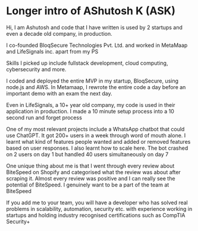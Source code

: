 # Longer intro of AShutosh K (ASK)
Hi, I am Ashutosh and code that I have written is used by 2 startups and even a decade old company, in production.

I co-founded BloqSecure Technologies Pvt. Ltd. and worked in MetaMaap and LifeSignals inc. apart from my PS 

Skills I picked up include fullstack development, cloud computing, cybersecurity and more. 

I coded and deployed the entire MVP in my startup, BloqSecure, using node.js and AWS. 
In Metamaap, I rewrote the entire code a day before an important demo with an exam the next day.

Even in LifeSignals, a 10+ year old company, my code is used in their application in production. I made a 10 minute setup process into a 10 second run and forget process

One of my most relevant projects include a WhatsApp chatbot that could use ChatGPT. It got 200+ users in a week through word of mouth alone. I learnt what kind of features people wanted and added or removed features based on user responses. I also learnt how to scale here. The bot crashed on 2 users on day 1 but handled 40 users simultaneously on day 7

One unique thing about me is that I went through every review about BiteSpeed on Shopify and categorised what the review was about after scraping it. Almost every review was positive and I can really see the potential of BiteSpeed. I genuinely want to be a part of the team at BiteSpeed

If you add me to your team, you will have a developer who has solved real problems in scalability, automation, security etc. with experience working in startups and holding industry recognised certifications such as CompTIA Security+
